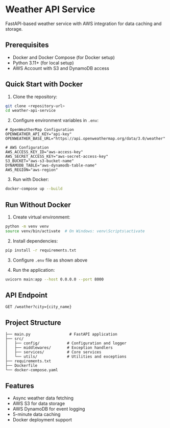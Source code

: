 # Weather API Service

FastAPI-based weather service with AWS integration for data caching and storage.

## Prerequisites

- Docker and Docker Compose (for Docker setup)
- Python 3.11+ (for local setup)
- AWS Account with S3 and DynamoDB access

## Quick Start with Docker

1. Clone the repository:
```bash
git clone <repository-url>
cd weather-api-service
```

2. Configure environment variables in `.env`:
```env
# OpenWeatherMap Configuration
OPENWEATHER_API_KEY="api-key"
OPENWEATHER_BASE_URL="https://api.openweathermap.org/data/3.0/weather"

# AWS Configuration
AWS_ACCESS_KEY_ID="aws-access-key"
AWS_SECRET_ACCESS_KEY="aws-secret-access-key"
S3_BUCKET="aws-s3-bucket-name"
DYNAMODB_TABLE="aws-dynamodb-table-name"
AWS_REGION="aws-region"
```

3. Run with Docker:
```bash
docker-compose up --build
```

## Run Without Docker

1. Create virtual environment:
```bash
python -m venv venv
source venv/bin/activate  # On Windows: venv\Scripts\activate
```

2. Install dependencies:
```bash
pip install -r requirements.txt
```

3. Configure `.env` file as shown above

4. Run the application:
```bash
uvicorn main:app --host 0.0.0.0 --port 8000
```

## API Endpoint

```http
GET /weather?city={city_name}
```

## Project Structure
```
├── main.py                 # FastAPI application
├── src/
│   ├── config/            # Configuration and logger
│   ├── middlewares/       # Exception handlers
│   ├── services/          # Core services
│   └── utils/             # Utilities and exceptions
├── requirements.txt
├── Dockerfile
└── docker-compose.yaml
```

## Features

- Async weather data fetching
- AWS S3 for data storage
- AWS DynamoDB for event logging
- 5-minute data caching
- Docker deployment support
